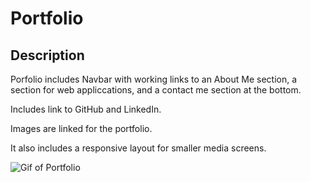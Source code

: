 # Portfolio

## Description
Porfolio includes Navbar with working links to an About Me section, a section for web appliccations, and a contact me section at the bottom.

Includes link to GitHub and LinkedIn.

Images are linked for the portfolio. 

It also includes a responsive layout for smaller media screens.

![Gif of Portfolio](./assets/images/portfolio-gif.gif)
